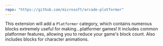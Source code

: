 ```yaml
---
repo: "https://github.com/microsoft/arcade-platformer"
---
```


This extension will add a `Platformer` category, which contains numerous blocks extremely useful for making...platformer games! It includes common platformer features, allowing you to reduce your game's block count. Also includes blocks for character animations.
